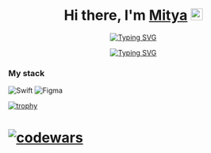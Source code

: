<div align="center">

# Hi there, I'm [Mitya](https://about.me/mityamikhailov/) <img src="https://github.com/blackcater/blackcater/raw/main/images/Hi.gif" height="24" width="24"/>

[![Typing SVG](https://readme-typing-svg.herokuapp.com?font=Fira+Code&weight=500&pause=500&color=177386&center=true&multiline=true&random=false&width=435&lines=iOS+developer+from+Kazakhstan)](https://git.io/typing-svg)

[![Typing SVG](https://readme-typing-svg.herokuapp.com?font=Fira+Code&weight=500&duration=2000&pause=500&color=177386&center=true&multiline=true&repeat=false&random=false&width=435&lines=This+my+GitHub+repository)](https://git.io/typing-svg)

</div>

<h3>My stack</h3>

![Swift](https://img.shields.io/badge/swift-F54A2A?style=for-the-badge&logo=swift&logoColor=white) 
![Figma](https://img.shields.io/badge/figma-%23F24E1E.svg?style=for-the-badge&logo=figma&logoColor=white)




[![trophy](https://github-profile-trophy.vercel.app/?username=MityaMikhailov&theme=darkhub)](https://github.com/MityaMikhailov/github-profile-trophy)
# [![codewars](https://www.codewars.com/users/MityaMikhailov/badges/large)](https://www.codewars.com/users/MityaMikhailov) 
